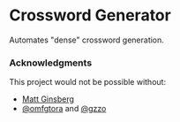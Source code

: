 # Crossword Generator

Automates "dense" crossword generation.

### Acknowledgments
This project would not be possible without:
* [Matt Ginsberg](https://tiwwdty.com/clue/)
* [@omfgtora](https://github.com/omfgtora) and [@gzzo](https://github.com/gzzo)